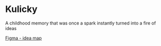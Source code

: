 # Kulicky
A childhood memory that was once a spark instantly turned into a fire of ideas

[Figma - idea map](https://www.figma.com/file/lT42aL44MWCfFisM9TP568/%23KulickyToGo?type=design&node-id=0%3A1&t=s0pmbFopwT5zE3iC-1)
